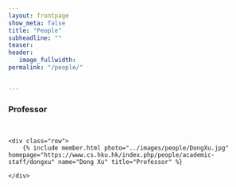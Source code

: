 ```yaml
---
layout: frontpage
show_meta: false
title: "People"
subheadline: ""
teaser: 
header:
   image_fullwidth: 
permalink: "/people/"


---
```


<div class="row">
    <div class="row">
        <h3>Professor</h3>
        <br/>
    </div>
    
    <div class="row">
        {% include member.html photo="../images/people/DongXu.jpg" homepage="https://www.cs.hku.hk/index.php/people/academic-staff/dongxu" name="Dong Xu" title="Professor" %}
        
    </div>

</div>

